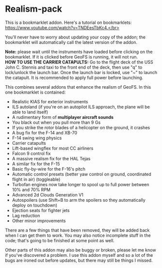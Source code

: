 # Realism-pack
This is a bookmarklet addon. Here's a tutorial on bookmarklets: https://www.youtube.com/watch?v=TNDEesTbKc4.</br>

You'll never have to worry about updating your copy of the addon; the bookmarklet will automatically call the latest version of the addon.

**Note:** please wait until the instruments have loaded before clicking on the bookmarklet. If it is clicked before GeoFS is running, it will not run.</br>
**HOW TO USE THE CARRIER CATAPULTS:** Go to the flight deck of the USS John C. Stennis and taxi to the front end of the deck, then use "q" to lock/unlock the launch bar. Once the launch bar is locked, use "~" to launch the catapult. It is recommended to apply full power before launching.

This combines several addons that enhance the realism of GeoFS. In this one bookmarklet is contained:

- Realistic KIAS for exterior instruments
- ILS autoland (if you're on an autopilot ILS approach, the plane will be able to land itself)
- A rudimentary form of **multiplayer aircraft sounds**
- You black out when you pull more than 9 Gs
- If you strike the rotor blades of a helicopter on the ground, it crashes
- A bug fix for the F-14 and XB-70
- F-14 swing wing physics
- Carrier catapults
- Lift-based wingflex for most CC airliners
- Falcon 9 control fix
- A massive realism fix for the HAL Tejas
- A similar fix for the F-15
- Basic fly-by-wire for the F-16's pitch
- Automatic control presets (better yaw control on ground, coordinated flight in air) (toggleable)
- Turbofan engines now take longer to spool up to full power between 10% and 70% RPM
- Advanced 2d Clouds Generation V1
- Autospoilers (use Shift+B to arm the spoilers so they automatically deploy on touchdown)
- Ejection seats for fighter jets
- Lag reduction
- Other minor improvements

There are a few things that have been removed, they will be added back when I can get them to work. You may also notice incomplete stuff in the code; that's going to be finished at some point as well.

Other parts of this addon may also be buggy or broken, please let me know if you've discovered a problem. I use this addon myself and so a lot of the bugs are ironed out before updates, but there may still be things I missed.
